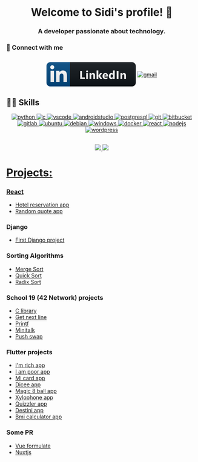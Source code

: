 <div align="center">

# Welcome to Sidi's profile! :wave:

</div>

<h3 align="center">A developer passionate about technology.</h3>

<h3>🔌 Connect with me</h3>

##

<div align="center">
 <p>
  <a href="https://www.linkedin.com/in/sidi-zawi-23197b174/" target="_blank"><img align="center" src="https://github.com/ryihan/ryihan-material/blob/main/Icon/linkedin.svg" alt="linkedin" /></a>
 <a href="mailto:zawisidim@gmail.com">
    <img align="center" src="https://github.com/keikomori/icons-badges/blob/master/badges/Gmail/gmail.svg" alt="gmail" />
  </a>
 </p>
 
 <h2 align="left">👩‍💻 Skills</h2>

<p>
  <a href="https://www.python.org"><img src="https://github.com/keikomori/icons-badges/blob/master/icons/Python/python.svg" alt="python" width="40" height="40"/>
  <a href="https://www.learn-c.org"><img src="https://github.com/keikomori/icons-badges/blob/master/icons/C/c.svg" alt="c" width="40" height="40"/>
  <a href="https://code.visualstudio.com"><img src="https://github.com/keikomori/icons-badges/blob/master/icons/VSCode/vscode.svg" alt="vscode" width="40" height="40"/>
  <a href="https://developer.android.com/studio/"><img src="https://github.com/keikomori/icons-badges/blob/master/icons/Android/android.svg" alt="androidstudio" width="40" height="40"/>
  <a href="https://www.postgresql.org"><img src="https://github.com/keikomori/icons-badges/blob/master/icons/Postgresql/postgresql.svg" alt="postgresql" width="40" height="40"/>
  <a href="https://git-scm.com/"><img src="https://github.com/keikomori/icons-badges/blob/master/icons/Git/git.svg" alt="git" width="40" height="40"/>
  <a href="https://bitbucket.org/"><img src="https://github.com/keikomori/icons-badges/blob/master/icons/Bitbucket/bitbucket.svg" alt="bitbucket" width="40" height="40"/>
  <a href="https://gitlab.com/"><img src="https://github.com/keikomori/icons-badges/blob/master/icons/GitLab/gitlab.svg" alt="gitlab" width="40" height="40"/>
  <a href="https://ubuntu.com/"><img src="https://github.com/keikomori/icons-badges/blob/master/icons/Ubuntu/ubuntu.svg" alt="ubuntu" width="40" height="40"/>
  <a href="https://www.debian.org/"><img src="https://github.com/keikomori/icons-badges/blob/master/icons/Debian/debian_original.svg" alt="debian" width="40" height="40"/>
  <a href="https://www.microsoft.com/pt-br/windows/"><img src="https://github.com/keikomori/icons-badges/blob/master/icons/Windows/windows.svg" alt="windows" width="40" height="40"/>
  <a href="https://www.docker.com/"><img src="https://github.com/keikomori/icons-badges/blob/master/icons/Docker/docker.svg" alt="docker" width="40" height="40"/>
  <a href="https://reactjs.org//"><img src="https://github.com/keikomori/icons-badges/blob/master/icons/React/react.svg" alt="react" width="40" height="40"/>
  <a href="https://nodejs.org/en/"><img src="https://github.com/keikomori/icons-badges/blob/master/icons/NodeJS/nodejs.svg" alt="nodejs" width="40" height="40"/>
  <a href="https://wordpress.org/"><img src="https://github.com/keikomori/icons-badges/blob/master/icons/WordPress/wordpress.svg" alt="wordpress" width="40" height="40"/>
</p>
 
 ##
 <p>
  <img width="50%" src="https://github-readme-stats.vercel.app/api?username=sidizawi&show_icons=true&theme=tokyonight&include_all_commits=true" />
  <img width=41.6%"  src="https://github-readme-stats.vercel.app/api/top-langs/?username=sidizawi&layout=compact&theme=tokyonight" /> 
 </p>
</div>

<!--
##
                                                                                                                                  
<h2>📊 Stats</h2>

<p align="center">
<a href="https://github.com/ashutosh00710/github-readme-activity-graph"><img alt="Keiko Activity Graph" src="https://activity-graph.herokuapp.com/graph?username=sidizawi&bg_color=1F222E&color=F8D866&line=F85D7F&point=FFFFFF&hide_border=true" /></a>
</p>
-->

##
<div>
 <h1>Projects:</h1>
 
 <h3>React</h3>
 <ul>
  <li><a href="https://github.com/sidizawi/resort">Hotel reservation app</a></li>
  <li><a href="https://github.com/sidizawi/random-quote">Random quote app</a></li>
 </ul>
                                                        
 <h3>Django</h3>
 <ul>
  <li><a href="https://github.com/sidizawi/mysite">First Django project</a></li>
 </ul>
                                                  
                                                  
 <h3>Sorting Algorithms</h3>
 <ul>
  <li><a href="https://github.com/sidizawi/mergeSort">Merge Sort</a></li>
  <li><a href="https://github.com/sidizawi/quickSort">Quick Sort</a></li>
  <li><a href="https://github.com/sidizawi/radixSort">Radix Sort</a></li>
 </ul>
 
                                                     
 <h3>School 19 (42 Network) projects</h3>
 <ul>
  <li><a href="https://github.com/sidizawi/libft">C library</a></li>
  <li><a href="https://github.com/sidizawi/get_next_line">Get next line</a></li>
  <li><a href="https://github.com/sidizawi/printf">Printf</a></li>
  <li><a href="https://github.com/sidizawi/minitalk">Minitalk</a></li>
  <li><a href="https://github.com/sidizawi/push_swap">Push swap</a></li>
 </ul>
      
                                                  
 <h3>Flutter projects</h3>
 <ul>
  <li><a href="https://github.com/sidizawi/imrich">I'm rich app</a></li>
  <li><a href="https://github.com/sidizawi/i_am_poor">I am poor app</a></li>
  <li><a href="https://github.com/sidizawi/mi_card">Mi card app</a></li>
  <li><a href="https://github.com/sidizawi/dicee">Dicee app</a></li>
  <li><a href="https://github.com/sidizawi/magic_8_ball">Magic 8 ball app</a></li>
  <li><a href="https://github.com/sidizawi/xylophone">Xylophone app</a></li>
  <li><a href="https://github.com/sidizawi/quizzler">Quizzler app</a></li>
  <li><a href="https://github.com/sidizawi/destini">Destini app</a></li>
  <li><a href="https://github.com/sidizawi/bmi_calculator">Bmi calculator app</a></li>
 </ul>
                                                     
                                                     
 <h3>Some PR</h3>
 <ul>
  <li><a href="https://github.com/wearebraid/vueformulate.com/pull/106">Vue formulate</a></li>
  <li><a href="https://github.com/nuxt/nuxtjs.org/pull/1519">Nuxtjs</a></li>
 </ul>
</div>
